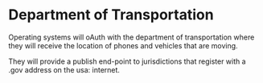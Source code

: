 # Department of Transportation

Operating systems will oAuth with the department of transportation where they will receive the location of phones and vehicles that are moving.

They will provide a publish end-point to jurisdictions that register with a .gov address on the usa: internet.
